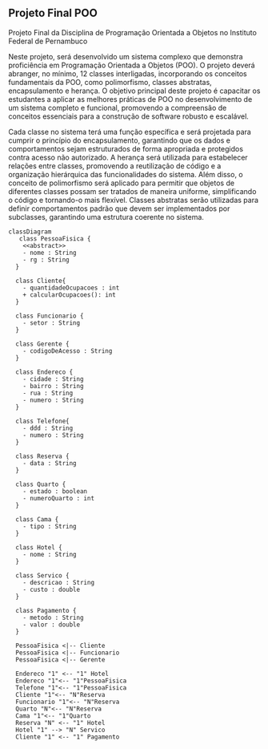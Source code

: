 ## Projeto Final POO

Projeto Final da Disciplina de Programação Orientada a Objetos no Instituto Federal de Pernambuco

Neste projeto, será desenvolvido um sistema complexo que demonstra proficiência em Programação Orientada a Objetos (POO). O projeto deverá abranger, no mínimo, 12 classes interligadas, incorporando os conceitos fundamentais da POO, como polimorfismo, classes abstratas, encapsulamento e herança. 
O objetivo principal deste projeto é capacitar os estudantes a aplicar as melhores práticas de POO no desenvolvimento de um sistema completo e funcional, promovendo a compreensão de conceitos essenciais para a construção de software robusto e escalável.

Cada classe no sistema terá uma função específica e será projetada para cumprir o princípio do encapsulamento, garantindo que os dados e comportamentos sejam estruturados de forma apropriada e protegidos contra acesso não autorizado.
A herança será utilizada para estabelecer relações entre classes, promovendo a reutilização de código e a organização hierárquica das funcionalidades do sistema.
Além disso, o conceito de polimorfismo será aplicado para permitir que objetos de diferentes classes possam ser tratados de maneira uniforme, simplificando o código e tornando-o mais flexível. 
Classes abstratas serão utilizadas para definir comportamentos padrão que devem ser implementados por subclasses, garantindo uma estrutura coerente no sistema.

```mermaid
classDiagram
   class PessoaFisica {
    <<abstract>>
    - nome : String
    - rg : String
  }
  
  class Cliente{
    - quantidadeOcupacoes : int
    + calcularOcupacoes(): int 
  }

  class Funcionario {
    - setor : String
  }

  class Gerente {
    - codigoDeAcesso : String
  }

  class Endereco {
    - cidade : String 
    - bairro : String
    - rua : String
    - numero : String
  }
  
  class Telefone{
    - ddd : String
    - numero : String
  }
  
  class Reserva {
    - data : String
  }
  
  class Quarto {
    - estado : boolean
    - numeroQuarto : int
  }
  
  class Cama {
    - tipo : String
  }

  class Hotel {
    - nome : String
  }
  
  class Servico {
    - descricao : String
    - custo : double
  }
  
  class Pagamento {
    - metodo : String
    - valor : double
  }

  PessoaFisica <|-- Cliente
  PessoaFisica <|-- Funcionario
  PessoaFisica <|-- Gerente
  
  Endereco "1" <-- "1" Hotel
  Endereco "1"<-- "1"PessoaFisica
  Telefone "1"<-- "1"PessoaFisica
  Cliente "1"<-- "N"Reserva
  Funcionario "1"<-- "N"Reserva
  Quarto "N"<-- "N"Reserva
  Cama "1"<-- "1"Quarto
  Reserva "N" <-- "1" Hotel
  Hotel "1" --> "N" Servico
  Cliente "1" <-- "1" Pagamento
